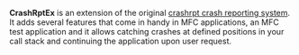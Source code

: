 **CrashRptEx** is an extension of the original [crashrpt crash reporting system](http://code.google.com/p/crashrpt/). It adds several features that come in handy in MFC applications, an MFC test application and it allows catching crashes at defined positions in your call stack and continuing the application upon user request.